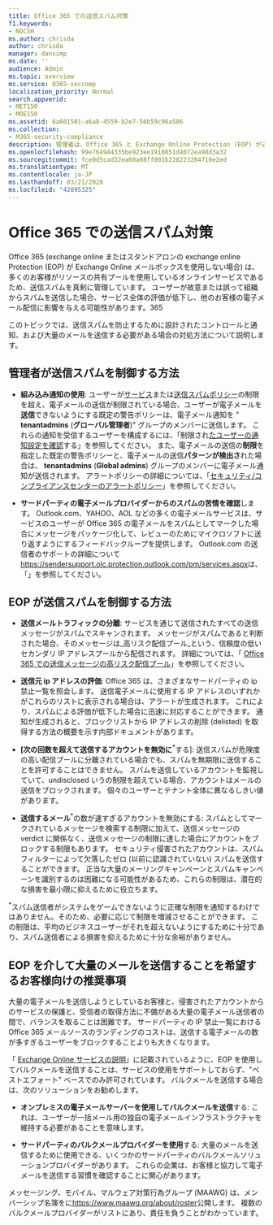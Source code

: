 ```yaml
---
title: Office 365 での送信スパム対策
f1.keywords:
- NOCSH
ms.author: chrisda
author: chrisda
manager: dansimp
ms.date: ''
audience: Admin
ms.topic: overview
ms.service: O365-seccomp
localization_priority: Normal
search.appverid:
- MET150
- MOE150
ms.assetid: 6a601501-a6a8-4559-b2e7-56b59c96a586
ms.collection:
- M365-security-compliance
description: 管理者は、Office 365 と Exchange Online Protection (EOP) が送信スパムからお客様を保護する方法と、大量のメールを送信する必要がある場合の対処方法について説明します。
ms.openlocfilehash: 99e764944335be923ee1918851d4072ea98d3a32
ms.sourcegitcommit: fce0d5cad32ea60a08ff001b228223284710e2ed
ms.translationtype: MT
ms.contentlocale: ja-JP
ms.lasthandoff: 03/21/2020
ms.locfileid: "42895325"
---
```

# <a name="outbound-spam-protection-in-office-365"></a>Office 365 での送信スパム対策

Office 365 (exchange online またはスタンドアロンの exchange online Protection (EOP) が Exchange Online メールボックスを使用しない場合) は、多くのお客様がリソースの共有プールを使用しているオンラインサービスであるため、送信スパムを真剣に管理しています。 ユーザーが故意または誤って組織からスパムを送信した場合、サービス全体の評価が低下し、他のお客様の電子メール配信に影響を与える可能性があります。365

このトピックでは、送信スパムを防止するために設計されたコントロールと通知、および大量のメールを送信する必要がある場合の対処方法について説明します。

## <a name="what-admins-can-do-to-control-outbound-spam"></a>管理者が送信スパムを制御する方法

- **組み込み通知の使用**: ユーザーが[サービス](https://docs.microsoft.com/office365/servicedescriptions/exchange-online-service-description/exchange-online-limits#sending-limits-across-office-365-options)または[送信スパムポリシー](configure-the-outbound-spam-policy.md)の制限を超え、電子メールの送信が制限されている場合、ユーザーが電子メールを**送信**できないようにする既定の警告ポリシーは、電子メール通知を " **tenantadmins** (**グローバル管理者**)" グループのメンバーに送信します。 これらの通知を受信するユーザーを構成するには、「制限され[たユーザーの通知設定を確認](removing-user-from-restricted-users-portal-after-spam.md#verify-the-alert-settings-for-restricted-users)する」を参照してください。 また、電子メールの送信の**制限**を指定した既定の警告ポリシーと、電子メールの送信**パターンが検出さ**れた場合は、 **tenantadmins** (**Global admins**) グループのメンバーに電子メール通知が送信されます。 アラートポリシーの詳細については、「[セキュリティ/コンプライアンスセンターのアラートポリシー](../../compliance/alert-policies.md)」を参照してください。

- **サードパーティの電子メールプロバイダーからのスパムの苦情を確認**します。 Outlook.com、YAHOO、AOL などの多くの電子メールサービスは、サービスのユーザーが Office 365 の電子メールをスパムとしてマークした場合にメッセージをパッケージ化して、レビューのためにマイクロソフトに送り返すようにするフィードバックループを提供します。 Outlook.com の送信者のサポートの詳細について<https://sendersupport.olc.protection.outlook.com/pm/services.aspx>は、「」を参照してください。

## <a name="how-eop-controls-outbound-spam"></a>EOP が送信スパムを制御する方法

- **送信メールトラフィックの分離**: サービスを通じて送信されたすべての送信メッセージがスパムでスキャンされます。 メッセージがスパムであると判断された場合、そのメッセージは_高リスク配信プール_という、信頼度の低いセカンダリ IP アドレスプールから配信されます。 詳細については、「 [Office 365 での送信メッセージの高リスク配信プール](high-risk-delivery-pool-for-outbound-messages.md)」を参照してください。

- **送信元 ip アドレスの評価**: Office 365 は、さまざまなサードパーティの ip 禁止一覧を照会します。 送信電子メールに使用する IP アドレスのいずれかがこれらのリストに表示される場合は、アラートが生成されます。 これにより、スパムによる評価が低下した場合に迅速に対応することができます。 通知が生成されると、ブロックリストから IP アドレスの削除 (delisted) を取得する方法の概要を示す内部ドキュメントがあります。

- **[次の回数を超えて送信するアカウントを無効に**<sup>\*</sup>する]: 送信スパムが危険度の高い配信プールに分離されている場合でも、スパムを無期限に送信することを許可することはできません。 スパムを送信しているアカウントを監視していて、undisclosed いうの制限を超えている場合、アカウントはメールの送信をブロックされます。 個々のユーザーとテナント全体に異なるしきい値があります。

- **送信するメール**<sup>\*</sup>の数が速すぎるアカウントを無効にする: スパムとしてマークされているメッセージを検索する制限に加えて、送信メッセージの verdict に関係なく、送信メッセージの制限に達した場合にアカウントをブロックする制限もあります。 セキュリティ侵害されたアカウントは、スパムフィルターによって欠落したゼロ (以前に認識されていない) スパムを送信することができます。 正当な大量のメーリングキャンペーンとスパムキャンペーンを識別するのは困難になる可能性があるため、これらの制限は、潜在的な損害を最小限に抑えるために役立ちます。

<sup>\*</sup>スパム送信者がシステムをゲームできないように正確な制限を通知するわけではありません。そのため、必要に応じて制限を増減させることができます。 この制限は、平均のビジネスユーザーがそれを超えないようにするために十分であり、スパム送信者による損害を抑えるために十分な余裕がありません。

## <a name="recommendations-for-customers-who-want-to-send-mass-mailings-through-eop"></a>EOP を介して大量のメールを送信することを希望するお客様向けの推奨事項

大量の電子メールを送信しようとしているお客様と、侵害されたアカウントからのサービスの保護と、受信者の取得方法に不備がある大量の電子メール送信者の間で、バランスを取ることは困難です。 サードパーティの IP 禁止一覧における Office 365 メールソースのランディングのコストは、送信する電子メールの数が多すぎるユーザーをブロックすることよりも大きくなります。

「 [Exchange Online サービスの説明](https://docs.microsoft.com/office365/servicedescriptions/exchange-online-service-description/exchange-online-limits)」に記載されているように、EOP を使用してバルクメールを送信することは、サービスの使用をサポートしておらず、"ベストエフォート" ベースでのみ許可されています。 バルクメールを送信する場合は、次のソリューションをお勧めします。

- **オンプレミスの電子メールサーバーを使用してバルクメールを送信**する: これは、ユーザーが一括メール用の独自の電子メールインフラストラクチャを維持する必要があることを意味します。

- **サードパーティのバルクメールプロバイダーを使用**する: 大量のメールを送信するために使用できる、いくつかのサードパーティのバルクメールソリューションプロバイダーがあります。 これらの企業は、お客様と協力して電子メールを送信する習慣を確認することに関心があります。

メッセージング、モバイル、マルウェア対策行為グループ (MAAWG) は、メンバーシップ名簿をに<https://www.maawg.org/about/roster>公開します。 複数のバルクメールプロバイダーがリストにあり、責任を負うことがわかっています。
